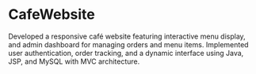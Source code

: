 # CafeWebsite
Developed a responsive café website featuring interactive menu display, and admin dashboard for managing orders and menu items. Implemented user authentication, order tracking, and a dynamic interface using Java, JSP, and MySQL with MVC architecture.
